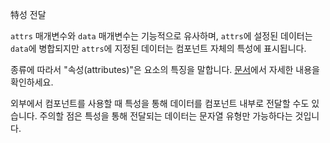 <template is="exm-article">
    <a href="../../publics/examples/attr-trans/demo.html" preview></a>
    <a href="../../publics/examples/attr-trans/simple-btn.html" main></a>
</template>

特성 전달

`attrs` 매개변수와 `data` 매개변수는 기능적으로 유사하며, `attrs`에 설정된 데이터는 `data`에 병합되지만 `attrs`에 지정된 데이터는 컴포넌트 자체의 특성에 표시됩니다.

종류에 따라서 "속성(attributes)"은 요소의 특징을 말합니다. [문서](https://developer.mozilla.org/ko/docs/Web/API/Element/attributes)에서 자세한 내용을 확인하세요.

외부에서 컴포넌트를 사용할 때 특성을 통해 데이터를 컴포넌트 내부로 전달할 수도 있습니다. 주의할 점은 특성을 통해 전달되는 데이터는 문자열 유형만 가능하다는 것입니다.

